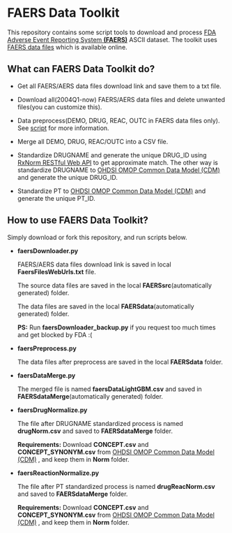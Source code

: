 # FAERS Data Toolkit

This repository contains some script tools to download and process  [FDA Adverse Event Reporting System **(FAERS)**](https://www.fda.gov/Drugs/GuidanceComplianceRegulatoryInformation/Surveillance/AdverseDrugEffects/) ASCII dataset. The toolkit uses [FAERS data files](https://www.fda.gov/Drugs/GuidanceComplianceRegulatoryInformation/Surveillance/AdverseDrugEffects/ucm082193.htm) which is available online. 



## What can FAERS Data Toolkit do?

- Get all FAERS/AERS data files download link and save them to a txt file.

- Download all(2004Q1-now) FAERS/AERS data files and delete unwanted files(you can customize this).

- Data preprocess(DEMO, DRUG, REAC, OUTC in FAERS data files only). See [script](https://github.com/jl223vy/FAERS-data-toolkit/blob/master/faersPreprocess.py) for more information.

- Merge all DEMO, DRUG, REAC/OUTC into a CSV file.

- Standardize DRUGNAME and generate the unique DRUG_ID using [RxNorm RESTful Web API](<https://rxnav.nlm.nih.gov/RxNormAPIREST.html>) to get approximate match. The other way is standardize DRUGNAME to [OHDSI OMOP Common Data Model (CDM)](<https://www.ohdsi.org/>) and generate the unique DRUG_ID.

- Standardize PT to  [OHDSI OMOP Common Data Model (CDM)](<https://www.ohdsi.org/>) and generate the unique PT_ID.

## How to use FAERS Data Toolkit?

  Simply download or fork this repository, and run scripts below.

- **faersDownloader.py**

  FAERS/AERS data files download link is saved in local **FaersFilesWebUrls.txt** file.

  The source data files are saved in the local **FAERSsrc**(automatically generated) folder.

  The data files are saved in the local **FAERSdata**(automatically generated) folder.

  **PS:** Run **faersDownloader_backup.py** if you request too much times and get blocked by FDA :(

- **faersPreprocess.py**

  The data files after preprocess are saved in the local **FAERSdata** folder.

- **faersDataMerge.py**

  The merged file is named **faersDataLightGBM.csv** and saved in **FAERSdataMerge**(automatically generated) folder.

- **faersDrugNormalize.py**

  The file after DRUGNAME standardized process is named **drugNorm.csv** and saved to **FAERSdataMerge** folder.

  **Requirements:** Download **CONCEPT.csv** and **CONCEPT_SYNONYM.csv** from [OHDSI OMOP Common Data Model (CDM)](<https://www.ohdsi.org/>) , and keep them in **Norm** folder.

- **faersReactionNormalize.py**

  The file after PT standardized process is named **drugReacNorm.csv** and saved to **FAERSdataMerge** folder.

  **Requirements:** Download **CONCEPT.csv** and **CONCEPT_SYNONYM.csv** from [OHDSI OMOP Common Data Model (CDM)](<https://www.ohdsi.org/>) , and keep them in **Norm** folder.

  




